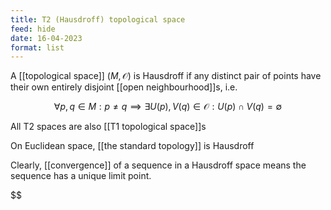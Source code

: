 ```yaml
---
title: T2 (Hausdroff) topological space
feed: hide
date: 16-04-2023
format: list
---
```



A [[topological space]] $(M, \mathcal O)$ is Hausdroff if any distinct pair of points have their own entirely disjoint [[open neighbourhood]]s, i.e.

$$
\forall p, q \in M: p\neq q\implies \exists U(p), V(q)\in\mathcal O: U(p) \cap V(q) = \emptyset
$$


All T2 spaces are also [[T1 topological space]]s

On Euclidean space, [[the standard topology]] is Hausdroff

Clearly, [[convergence]] of a sequence in a Hausdroff space means the sequence has a unique limit point.

$$
